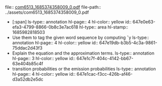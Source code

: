 file:: [com6513_1685374358009_0.pdf](../assets/com6513_1685374358009_0.pdf)
file-path:: ../assets/com6513_1685374358009_0.pdf

- [:span]
  ls-type:: annotation
  hl-page:: 4
  hl-color:: yellow
  id:: 647e0e63-efa3-4799-8866-0b8c3e7ac618
  hl-type:: area
  hl-stamp:: 1685982818503
- Use them to tag the given word sequence by computing ˆy
  ls-type:: annotation
  hl-page:: 4
  hl-color:: yellow
  id:: 647e19db-b3b5-4c3a-9861-75ddac2d43f3
- Explain the equation and the approximation terms.
  ls-type:: annotation
  hl-page:: 3
  hl-color:: yellow
  id:: 647e1c7f-404c-4142-bb67-63e404b85c4f
- transition probabilities or the emission probabilities
  ls-type:: annotation
  hl-page:: 4
  hl-color:: yellow
  id:: 647e1cac-f3cc-426b-af46-d3a52db2e5dc